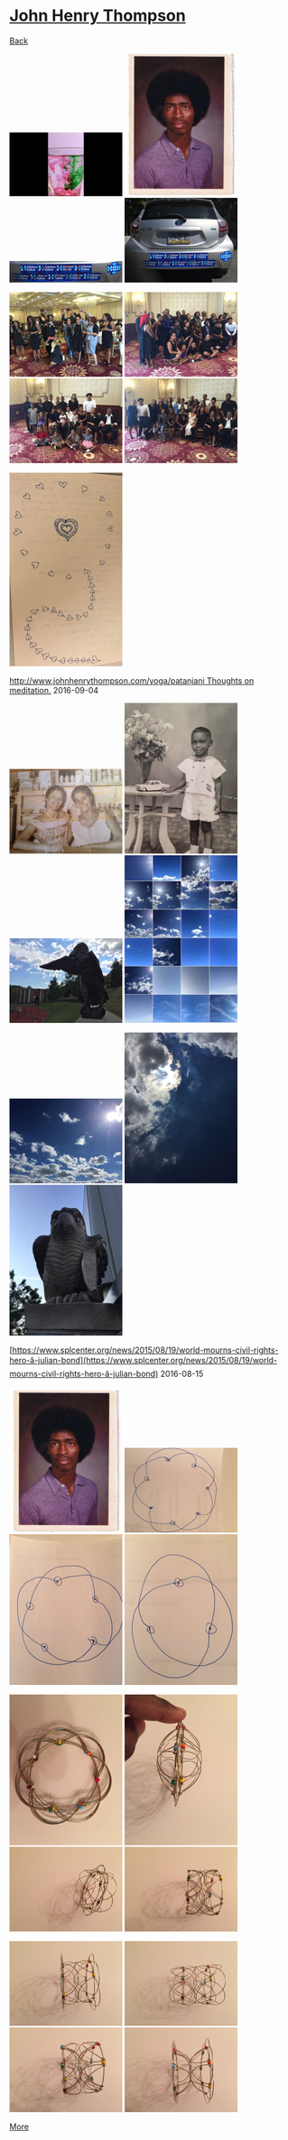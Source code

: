 # [John Henry Thompson](../README.md)

[Back](2016-09-22-1.md)

[![](../media/2016-09-21/Color-drop-slow-motion-experiment-thumb.jpg)](../posts/2016-09-21-1.md) [![](../media/2016-09-21/I-did-not-get-to-vote-when-I-turned-18-but-I-sure-will-now-thumb.jpg)](../posts/2016-09-21-2.md) [![](../media/2016-09-13/Timeline-Photos-Choosing-Love-Hope-and-Faith-over-Fear-Uncertain-thumb.jpg)](../posts/2016-09-13-1.md) [![](../media/2016-09-12/Timeline-Photos-For-Hillary-and-a-sane-compassionate-and-progres-thumb.jpg)](../posts/2016-09-12-1.md)

[![](../media/2016-09-11/OS-X-Photos-Picture-time-thumb.jpg)](../posts/2016-09-11-1.md) [![](../media/2016-09-11/OS-X-Photos-More-family-thumb.jpg)](../posts/2016-09-11-2.md) [![](../media/2016-09-11/OS-X-Photos-The-next-generation-of-the-Dukes-thumb.jpg)](../posts/2016-09-11-3.md) [![](../media/2016-09-11/OS-X-Photos-Family-farewell-to-Aunt-Iris-thumb.jpg)](../posts/2016-09-11-4.md)

[![](../media/2016-09-11/Timeline-Photos-Surrounded-by-love-thumb.jpg)](../posts/2016-09-11-5.md)

[http://www.johnhenrythompson.com/yoga/patanjani Thoughts on meditation.](http://www.johnhenrythompson.com/yoga/patanjani)
2016-09-04

[![](../media/2016-09-03/Timeline-Photos-Aunt-Iris-and-Lynn-minding-the-store-thumb.jpg)](../posts/2016-09-03-1.md) [![](../media/2016-09-03/Timeline-Photos-Dressed-and-pressed-Age-3-4-maybe-thumb.jpg)](../posts/2016-09-03-2.md) [![](../media/2016-09-03/Timeline-Photos-Helpful-bird-thumb.jpg)](../posts/2016-09-03-3.md) [![](../media/2016-09-01/OS-X-Photos-Looking-up-over-the-pass-few-days-thumb.jpg)](../posts/2016-09-01-1.md)

[![](../media/2016-08-30/OS-X-Photos-thumb.jpg)](../posts/2016-08-30-1.md) [![](../media/2016-08-30/OS-X-Photos-This-could-be-the-moon-thumb.jpg)](../posts/2016-08-30-2.md) [![](../media/2016-08-24/Not-so-angry-birds-thumb.jpg)](../posts/2016-08-24-1.md)

[https://www.splcenter.org/news/2015/08/19/world-mourns-civil-rights-hero-â-julian-bond](https://www.splcenter.org/news/2015/08/19/world-mourns-civil-rights-hero-â-julian-bond)
2016-08-15

[![](../media/2016-08-14/Timeline-Photos-1977-thumb.jpg)](../posts/2016-08-14-1.md) [![](../media/2016-08-13/Flexi-Sphere-thumb.jpg)](../posts/2016-08-13-1.md) [![](../media/2016-08-13/Flexi-Sphere-1-thumb.jpg)](../posts/2016-08-13-2.md) [![](../media/2016-08-13/Flexi-Sphere-2-thumb.jpg)](../posts/2016-08-13-3.md)

[![](../media/2016-08-13/Flexi-Sphere-3-thumb.jpg)](../posts/2016-08-13-4.md) [![](../media/2016-08-13/Flexi-Sphere-4-thumb.jpg)](../posts/2016-08-13-5.md) [![](../media/2016-08-13/Flexi-Sphere-5-thumb.jpg)](../posts/2016-08-13-6.md) [![](../media/2016-08-13/Flexi-Sphere-6-thumb.jpg)](../posts/2016-08-13-7.md)

[![](../media/2016-08-13/Flexi-Sphere-7-thumb.jpg)](../posts/2016-08-13-8.md) [![](../media/2016-08-13/Flexi-Sphere-8-thumb.jpg)](../posts/2016-08-13-9.md) [![](../media/2016-08-13/Flexi-Sphere-9-thumb.jpg)](../posts/2016-08-13-10.md) [![](../media/2016-08-13/Flexi-Sphere-10-thumb.jpg)](../posts/2016-08-13-11.md)

[More](2016-08-08-1.md)